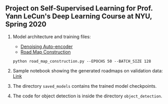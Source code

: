## Project on Self-Supervised Learning for Prof. Yann LeCun's Deep Learning Course at NYU, Spring 2020
 
1. Model architecture and training files:

   - [Denoising Auto-encoder](https://github.com/MrinalJain17/ssl-project/blob/master/denoising_autoencoder.py)
   - [Road Map Construction](https://github.com/MrinalJain17/ssl-project/blob/master/road_map_construction.py)

   ```
   python road_map_construction.py --EPOCHS 50 --BATCH_SIZE 128
   ```

2. Sample notebook showing the generated roadmaps on validation data: [Link](https://github.com/MrinalJain17/ssl-project/blob/master/road_map_construction.ipynb)

3. The directory `saved_models` contains the trained model checkpoints.

4. The code for object detection is inside the directory `object_detection`.
